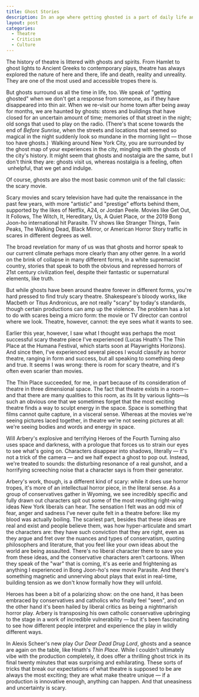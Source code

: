 ```yaml
---
title: Ghost Stories
description: In an age where getting ghosted is a part of daily life and language, I am fascinated by how ghosts appear in different forms in our lives and in our art.
layout: post
categories:
  - Theatre
  - Criticism
  - Culture
---
```

The history of theatre is littered with ghosts and spirits. From Hamlet to ghost lights to Ancient Greeks to contemporary plays, theatre has always explored the nature of here and there, life and death, reality and unreality. They are one of the most used and accessible tropes there is.

But ghosts surround us all the time in life, too. We speak of "getting ghosted" when we don't get a response from someone, as if they have disappeared into thin air. When we re-visit our home town after being away for months, we are haunted by ghosts: stores and buildings that have closed for an uncertain amount of time; memories of that street in the night; old songs that used to play on the radio. (There's that scene towards the end of _Before Sunrise_, when the streets and locations that seemed so magical in the night suddenly look so mundane in the morning light — those too have ghosts.)  Walking around New York City, you are surrounded by the ghost map of your experiences in the city, mingling with the ghosts of the city's history. It might seem that ghosts and nostalgia are the same, but I don't think they are: ghosts visit us, whereas nostalgia is a feeling, often  unhelpful, that we get and indulge.

Of course, ghosts are also the most basic common unit of the fall classic: the scary movie. 

Scary movies and scary television have had quite the renaissance in the past few years, with more "artistic" and "prestige" efforts behind them, supported by the likes of Netflix, A24, or Jordan Peele. Movies like Get Out, It Follows, The Witch, It, Hereditary, Us, A Quiet Place, or the 2019 Bong Joon-ho international hit Parasite. TV shows like Stranger Things, Twin Peaks, The Walking Dead, Black Mirror, or American Horror Story traffic in scares in different degrees as well.

The broad revelation for many of us was that ghosts and horror speak to our current climate perhaps more clearly than any other genre. In a world on the brink of collapse in many different forms, in a white supremacist country, stories that speak to both the obvious and repressed horrors of 21st century civilization feel, despite their fantastic or supernatural elements, like truth. 

But while ghosts have been around theatre forever in different forms, you're hard pressed to find truly scary theatre. Shakespeare's bloody works, like Macbeth or Titus Andronicus, are not really "scary" by today's standards, though certain productions can amp up the violence. The problem has a lot to do with scares being a micro form: the movie or TV director can control where we look. Theatre, however, cannot: the eye sees what it wants to see.

Earlier this year, however, I saw what I thought was perhaps the most successful scary theatre piece I've experienced (Lucas Hnath's The Thin Place at the Humana Festival, which starts soon at Playwrights Horizons). And since then, I've experienced several pieces I would classify as horror theatre, ranging in form and success, but all speaking to something deep and true. It seems I was wrong: there is room for scary theatre, and it's often even scarier than movies.

The Thin Place succeeded, for me, in part because of its consideration of theatre in three dimensional space. The fact that theatre exists in a room—and that there are many qualities to this room, as its lit by various lights—is such an obvious one that we sometimes forget that the most exciting theatre finds a way to sculpt energy in the space. Space is something that films cannot quite capture, in a visceral sense. Whereas at the movies we're seeing pictures laced together, in theatre we're not seeing pictures at all: we're seeing bodies and words and energy in space.

Will Arbery's explosive and terrifying Heroes of the Fourth Turning also uses space and darkness, with a prologue that forces us to strain our eyes to see what's going on. Characters disappear into shadows, literally — it's not a trick of the camera — and we half expect a ghost to pop out. Instead, we're treated to sounds: the disturbing resonance of a real gunshot, and a horrifying screeching noise that a character says is from their generator.  

Arbery's work, though, is a different kind of scary: while it does use horror tropes, it's more of an intellectual horror piece, in the literal sense. As a group of conservatives gather in Wyoming, we see incredibly specific and fully drawn out characters spit out some of the most revolting right-wing ideas New York liberals can hear. The sensation I felt was an odd mix of fear, anger and sadness I've never quite felt in a theatre before: like my blood was actually boiling. The scariest part, besides that these ideas are real and exist and people believe them, was how hyper-articulate and smart the characters are: they have such conviction that they are right, even as they argue and fret over the nuances and types of conservatism, quoting philosophers and literature, that you feel like your own ideas about the world are being assaulted. There's no liberal character there to save you from these ideas, and the conservative characters aren't cartoons. When they speak of the "war" that is coming, it's as eerie and frightening as anything I experienced in Bong Joon-ho's new movie Parasite. And there's something magnetic and unnerving about plays that exist in real-time, building tension as we don't know formally how they will unfold.

Heroes has been a bit of a polarizing show: on the one hand, it has been embraced by conservatives and catholics who finally feel "seen", and on the other hand it's been hailed by liberal critics as being a nightmarish horror play. Arbery is transposing his own catholic conservative upbringing to the stage in a work of incredible vulnerability — but it's been fascinating to see how different people interpret and experience the play in wildly different ways.

In Alexis Scheer's new play _Our Dear Dead Drug Lord_, ghosts and a seance are again on the table, like Hnath's _Thin Place_. While I couldn't ultimately vibe with the production completely, it does offer a thrilling ghost trick in its final twenty minutes that was surprising and exhilarating. These sorts of tricks that break our expectations of what theatre is supposed to be are always the most exciting; they are what make theatre unique — if a production is innovative enough, anything can happen. And that uneasiness and uncertainty is scary. 
